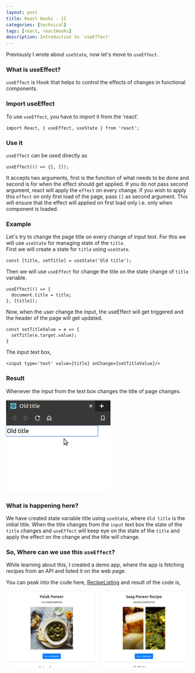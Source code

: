 ```yaml
---
layout: post
title: React Hooks - II
categories: [technical]
tags: [react, reactHooks]
description: Introduction to 'useEffect'
---
```


Previously I wrote about `useState`, now let's move to `useEffect`.

### What is useEffect?

`useEffect` is Hook that helps to control the effects of changes in functional components.

### Import useEffect

To use `useEffect`, you have to import it from the ‘react’.

```
import React, { useEffect, useState } from 'react';
```

### Use it

`useEffect` can be used directly as

```
useEffect(() => {}, []);
```

It accepts two arguments, first is the function of what needs to be done and second is for when the effect should get applied.
If you do not pass second argument, react will apply the `effect` on every change.
If you wish to apply this `effect` on only first load of the page, pass `[]` as second argument. This will ensure that the effect will applied on first load only i.e. only when component is loaded.

### Example

Let's try to change the page title on every change of input text. For this we will use `useState` for managing state of the `title`.  
First we will create a state for `title` using `useState`.

```
const [title, setTitle] = useState('Old title');
```

Then we will use `useEffect` for change the title on the state change of `title` variable.

```
useEffect(() => {
  document.title = title;
}, [title]);
```

Now, when the user change the input, the useEffect will get triggered and the header of the page will get updated.

```
const setTitleValue = e => {
  setTitle(e.target.value);
}
```

The input text box,

```
<input type='text' value={title} onChange={setTitleValue}/>
```

### Result

Whenever the input from the text box changes the title of page changes.

![](/assets/media/useeffect_1.gif)

### What is happening here?

We have created state variable title using `useState`, where `Old title` is the initial title. When the title changes from the `input` text box the state of the `title` changes and `useEffect` will keep eye on the state of the `title` and apply the effect on the change and the title will change.

### So, Where can we use this `useEffect`?

While learning about this, I created a demo app, where the app is fetching recipes from an API and listed it on the web page.

You can peak into the code here, [RecipeListing](https://github.com/archbloom/react-demo-app/blob/master/src/RecipeListing.js) and result of the code is,

![](/assets/media/recipe-list.png)
